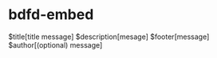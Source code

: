 # bdfd-embed
$title[title message]
$description[mesage]
$footer[message]
$author[(optional) message]

